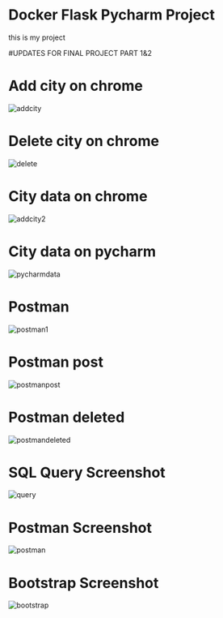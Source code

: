 # Docker Flask Pycharm Project
this is my project

#UPDATES FOR FINAL PROJECT PART 1&2

# Add city on chrome

![addcity](screenshot/addcity.png)

# Delete city on chrome

![delete](screenshot/citydeleted.jpg)

# City data on chrome

![addcity2](screenshot/citieschrome2.png)

# City data on pycharm

![pycharmdata](screenshot/datapycharm.png)

# Postman

![postman1](screenshot/postman1.png)
# Postman post

![postmanpost](screenshot/postmanpost2.png)
# Postman deleted

![postmandeleted](screenshot/postmandeleted.jpg)

# SQL Query Screenshot
![query](screenshot/query.PNG)

# Postman Screenshot
![postman](screenshot/postman.PNG)

# Bootstrap Screenshot
![bootstrap](screenshot/BootstrapProj.png)